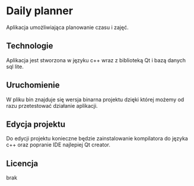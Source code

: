 # Daily planner

Aplikacja umożliwiająca planowanie czasu i zajęć.

## Technologie

Aplikacja jest stworzona w języku c++ wraz z biblioteką Qt i bazą danych sql lite.

## Uruchomienie

W pliku bin znajduje się wersja binarna projektu dzięki której możemy od razu przetestować działanie aplikacji.

## Edycja projektu

Do edycji projektu konieczne będzie zainstalowanie kompilatora do języka c++ oraz popranie IDE najlepiej Qt creator.

## Licencja

brak